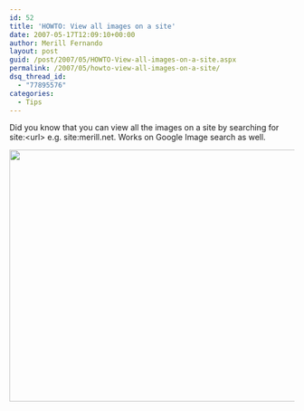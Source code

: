 ```yaml
---
id: 52
title: 'HOWTO: View all images on a site'
date: 2007-05-17T12:09:10+00:00
author: Merill Fernando
layout: post
guid: /post/2007/05/HOWTO-View-all-images-on-a-site.aspx
permalink: /2007/05/howto-view-all-images-on-a-site/
dsq_thread_id:
  - "77895576"
categories:
  - Tips
---
```

<p>Did you know that you can view all the images on a site by searching for site:&lt;url&gt; e.g. site:merill.net. Works on Google Image search as well.</p> <p><a href="http://www.merill.net/wp-content/uploads/binary/8cbb6b8ca542_6AE1/livesearch4.jpg" atomicselection="true"><img style="border-right: 0px; border-top: 0px; border-left: 0px; border-bottom: 0px" height="445" src="http://www.merill.net/wp-content/uploads/binary/8cbb6b8ca542_6AE1/livesearch_thumb2.jpg" width="755" border="0"></a></p>